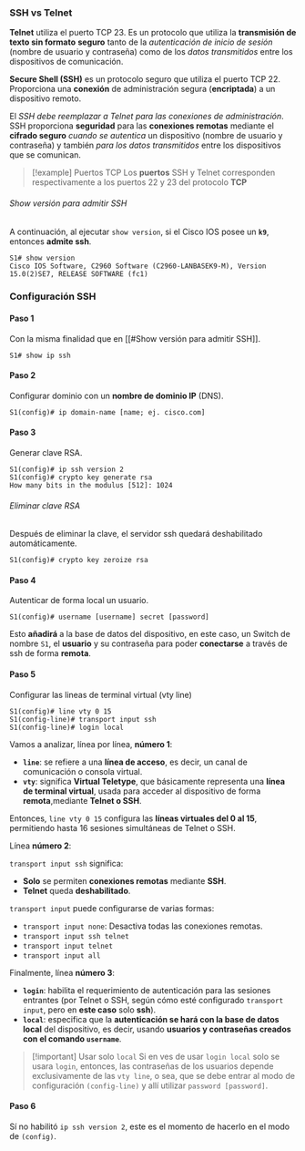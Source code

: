 ### SSH vs Telnet

**Telnet** utiliza el puerto TCP 23. Es un protocolo que utiliza la **transmisión de texto sin formato** **seguro** tanto de la *autenticación de inicio de sesión* (nombre de usuario y contraseña) como de los *datos transmitidos* entre los dispositivos de comunicación.

**Secure Shell (SSH)** es un protocolo seguro que utiliza el puerto TCP 22. Proporciona una **conexión** de administración segura (**encriptada**) a un dispositivo remoto.

El *SSH debe reemplazar a Telnet para las conexiones de administración*. SSH proporciona **seguridad** para las **conexiones remotas** mediante el **cifrado seguro** *cuando se autentica* un dispositivo (nombre de usuario y contraseña) y también *para los datos transmitidos* entre los dispositivos que se comunican.

> [!example] Puertos TCP
> Los **puertos** SSH y Telnet corresponden respectivamente a los puertos 22 y 23 del protocolo **TCP**

###### Show versión para admitir SSH

A continuación, al ejecutar ``show version``, si el Cisco IOS posee un **``k9``**, entonces **admite ssh**.

```cli
S1# show version
Cisco IOS Software, C2960 Software (C2960-LANBASEK9-M), Version 15.0(2)SE7, RELEASE SOFTWARE (fc1)
```

### Configuración SSH

#### Paso 1

Con la misma finalidad que en [[#Show versión para admitir SSH]].

```cli
S1# show ip ssh
```

#### Paso 2

Configurar dominio con un **nombre de dominio IP** (DNS).

```cli
S1(config)# ip domain-name [name; ej. cisco.com]
```

#### Paso 3

Generar clave RSA.

```cli
S1(config)# ip ssh version 2
S1(config)# crypto key generate rsa
How many bits in the modulus [512]: 1024
```

###### Eliminar clave RSA

Después de eliminar la clave, el servidor ssh quedará deshabilitado automáticamente.

```cli
S1(config)# crypto key zeroize rsa
```

#### Paso 4

Autenticar de forma local un usuario.

```cli
S1(config)# username [username] secret [password]
```

Esto **añadirá** a la base de datos del dispositivo, en este caso, un Switch de nombre `S1`, el **usuario** y su contraseña para poder **conectarse** a través de ssh de forma **remota**.

#### Paso 5

Configurar las lineas de terminal virtual (vty line)

```cli
S1(config)# line vty 0 15
S1(config-line)# transport input ssh
S1(config-line)# login local
```

Vamos a analizar, línea por línea, **número 1**: 

- **`line`**: se refiere a una **línea de acceso**, es decir, un canal de comunicación o consola virtual.
- **`vty`**: significa **Virtual Teletype**, que básicamente representa una **línea de terminal virtual**, usada para acceder al dispositivo de forma **remota**,mediante **Telnet o SSH**.

Entonces, `line vty 0 15` configura las **líneas virtuales del 0 al 15**, permitiendo hasta 16 sesiones simultáneas de Telnet o SSH.

Línea **número 2**:

``transport input ssh`` significa:

- **Solo** se permiten **conexiones remotas** mediante **SSH**.  
- **Telnet** queda **deshabilitado**.

``transport input`` puede configurarse de varias formas:

- `transport input none`: Desactiva todas las conexiones remotas.
- `transport input ssh telnet`
- `transport input telnet`
- `transport input all`

Finalmente, línea **número 3**:

- **`login`**: habilita el requerimiento de autenticación para las sesiones entrantes (por Telnet o SSH, según cómo esté configurado `transport input`, pero en **este caso** solo **ssh**).
- **`local`**: especifica que la **autenticación se hará con la base de datos local** del dispositivo, es decir, usando **usuarios y contraseñas creados con el comando `username`**.


> [!important] Usar solo ``local``
> Si en ves de usar `login local` solo se usara `login`, entonces, las contraseñas de los usuarios depende exclusivamente de las `vty line`, o sea, que se debe entrar al modo de configuración `(config-line)` y allí utilizar `password [password]`.

#### Paso 6

Sí no habilitó `ip ssh version 2`, este es el momento de hacerlo en el modo de `(config)`.
